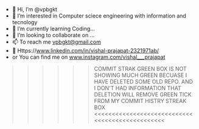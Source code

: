- 👋 Hi, I’m @vpbgkt
- 👀 I’m interested in Computer sciece engineering with information and tecnology
- 🌱 I’m currently learning Coding...
- 💞️ I’m looking to collaborate on ...
- 📫 To reach me vpbgkt@gmail.com 
- 🔗 Https://www.linkedin.com/in/vishal-prajapat-2321971ab/
- or You can find me on www.instagram.com/vishal___prajapat

 >>>>>>  COMMIT STRAK GREEN BOX IS NOT SHOWING MUCH GREEN BECUASE 
         I HAVE DELETED SOME OLD REPO. AND I DON'T HAD INFORMATION THAT DELETION WILL REMOVE GREEN TICK FROM
         MY COMMIT HISTRY STREAK BOX <<<<<<<<<<<<<<<<<<<<<<<<<<<<<<<<<<<<<<<<<<<<<<<<

<!---
vpbgkt/vpbgkt is a ✨ special ✨ repository because its `README.md` (this file) appears on your GitHub profile.
You can click the Preview link to take a look at your changes.
--->
